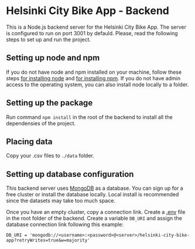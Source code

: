 # Helsinki City Bike App - Backend
This is a Node.js backend server for the Helsinki City Bike App. The server is configured to run on port 3001 by defauld. Please, read the following steps to set up and run the project.

## Setting up node and npm
If you do not have node and npm installed on your machine, follow these steps [for installing node](https://nodejs.org/en/download/) and [for installing npm](https://docs.npmjs.com/downloading-and-installing-node-js-and-npm). If you do not have admin access to the operating system, you can also install node locally to a folder.

## Setting up the package
Run command `npm install` in the root of the backend to install all the dependensies of the project.

## Placing data
Copy your .csv files to `./data` folder. 

## Setting up database configuration
This backend server uses [MongoDB](https://www.mongodb.com/) as a database. You can sign up for a free cluster or install the database locally. Local install is recommended since the datasets may take too much space. 

Once you have an empty cluster, copy a connection link. Create a [.env](https://www.npmjs.com/package/dotenv) file in the root folder of the backend. Create a variable `DB_URI` and assign the database connection link following this example: 

`DB_URI = 'mongodb://<username>:<password>@<server>/helsinki-city-bike-app?retryWrites=true&w=majority'`